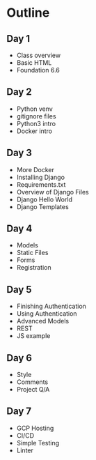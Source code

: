 # Outline

## Day 1

* Class overview
* Basic HTML
* Foundation 6.6

## Day 2

* Python venv
* gitignore files
* Python3 intro
* Docker intro

## Day 3

* More Docker
* Installing Django
* Requirements.txt
* Overview of Django Files
* Django Hello World
* Django Templates

## Day 4

* Models
* Static Files
* Forms 
* Registration

## Day 5

* Finishing Authentication
* Using Authentication
* Advanced Models
* REST
* JS example

## Day 6

* Style
* Comments
* Project Q/A

## Day 7

* GCP Hosting
* CI/CD
* Simple Testing
* Linter

